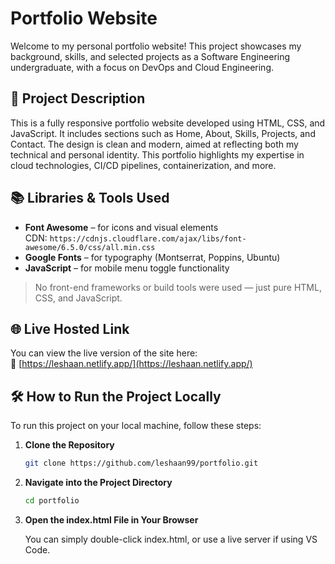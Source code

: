 # Portfolio Website

Welcome to my personal portfolio website! This project showcases my background, skills, and selected projects as a Software Engineering undergraduate, with a focus on DevOps and Cloud Engineering.

## 🚀 Project Description

This is a fully responsive portfolio website developed using HTML, CSS, and JavaScript. It includes sections such as Home, About, Skills, Projects, and Contact. The design is clean and modern, aimed at reflecting both my technical and personal identity. This portfolio highlights my expertise in cloud technologies, CI/CD pipelines, containerization, and more.

## 📚 Libraries & Tools Used

- **Font Awesome** – for icons and visual elements  
  CDN: `https://cdnjs.cloudflare.com/ajax/libs/font-awesome/6.5.0/css/all.min.css`  
- **Google Fonts** – for typography (Montserrat, Poppins, Ubuntu)
- **JavaScript** – for mobile menu toggle functionality

> No front-end frameworks or build tools were used — just pure HTML, CSS, and JavaScript.

## 🌐 Live Hosted Link

You can view the live version of the site here:  
🔗 [https://leshaan.netlify.app/](https://leshaan.netlify.app/)

## 🛠️ How to Run the Project Locally

To run this project on your local machine, follow these steps:

1. **Clone the Repository**  
   ```bash
   git clone https://github.com/leshaan99/portfolio.git

2. **Navigate into the Project Directory**

   ```bash
   cd portfolio

3. **Open the index.html File in Your Browser**
    
    You can simply double-click index.html, or use a live server if using VS Code.